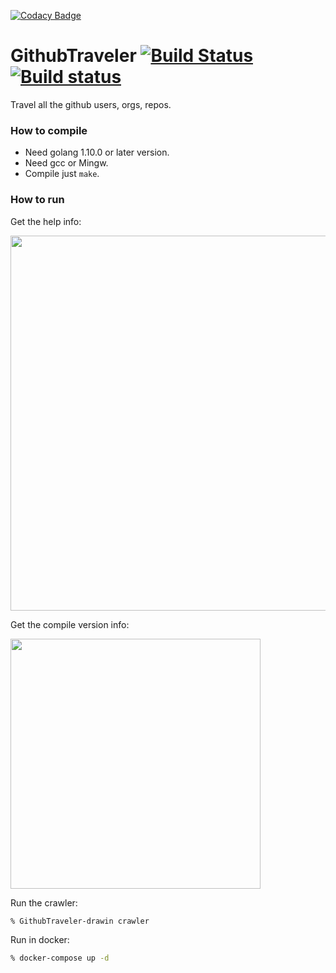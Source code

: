 [![Codacy Badge](https://api.codacy.com/project/badge/Grade/7d0cc184ed574da5930cafd0ee5368e2)](https://app.codacy.com/app/EffDataAly/GithubTraveler?utm_source=github.com&utm_medium=referral&utm_content=EffDataAly/GithubTraveler&utm_campaign=badger)
# GithubTraveler [![Build Status](https://travis-ci.org/EffDataAly/GithubTraveler.svg?branch=master)](https://travis-ci.org/EffDataAly/GithubTraveler) [![Build status](https://ci.appveyor.com/api/projects/status/o9o5x1i2j9smx11o?svg=true)](https://ci.appveyor.com/project/tosone21763/githubtraveler)

Travel all the github users, orgs, repos.

### How to compile

- Need golang 1.10.0 or later version.
- Need gcc or Mingw.
- Compile just `make`.

### How to run

Get the help info:

<img src="doc/help.jpeg" width="600">

Get the compile version info:

<img src="doc/version.jpeg" width="400">

Run the crawler:

``` bash
% GithubTraveler-drawin crawler
```

Run in docker:

``` bash
% docker-compose up -d
```